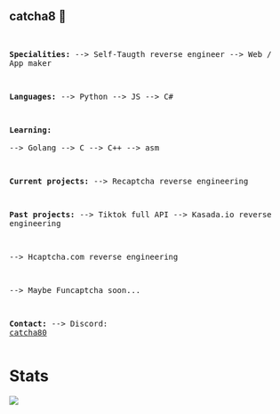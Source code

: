 ## catcha8 👋
<div>
<div>
<pre>



  <b>Specialities:</b>
  --> Self-Taugth reverse engineer
  --> Web / App maker

  <b>Languages:</b> 
    --> Python
    --> JS 
    --> C#
  
  <b>Learning:</b>  
    --> Golang
    --> C
    --> C++ 
    --> asm
    
<b>Current projects:</b> 
  --> Recaptcha reverse engineering

<b>Past projects:</b> 
  --> Tiktok full API
  --> Kasada.io reverse engineering
  
  --> Hcaptcha.com reverse engineering
  
  --> Maybe Funcaptcha soon... 

<b>Contact:</b> 
  --> Discord: <a href="https://discord.com/invite/hktVzrff54">catcha80</a> 
</pre>
</div>
<div>
<h1><b>Stats</b></h1>
<img src="https://github-readme-stats.vercel.app/api?username=catcha8&&show_icons=true&title_color=ffffff&icon_color=bb2acf&text_color=daf7dc&bg_color=151515"><br>
</div>
</div>

